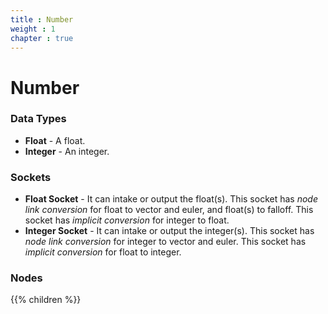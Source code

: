 ```yaml
---
title : Number
weight : 1
chapter : true
---
```


# Number

### Data Types

- **Float** - A float.
- **Integer** - An integer.

### Sockets

- **Float Socket** - It can intake or output the float(s). This socket has *node link conversion*
    for float to vector and euler, and float(s) to falloff. This socket has *implicit conversion*
    for integer to float.
- **Integer Socket** - It can intake or output the integer(s). This socket has *node link conversion*
    for integer to vector and euler. This socket has *implicit conversion* for float to integer.

### Nodes
{{% children %}}
